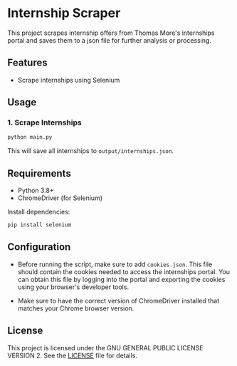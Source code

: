 # Internship Scraper

This project scrapes internship offers from Thomas More's internships portal and saves them to a json file for further analysis or processing.

## Features

-   Scrape internships using Selenium

## Usage

### 1. Scrape Internships

```bash
python main.py
```

This will save all internships to `output/internships.json`.

## Requirements

-   Python 3.8+
-   ChromeDriver (for Selenium)

Install dependencies:

```bash
pip install selenium
```

## Configuration

-   Before running the script, make sure to add `cookies.json`. This file should contain the cookies needed to access the internships portal. You can obtain this file by logging into the portal and exporting the cookies using your browser's developer tools.

-   Make sure to have the correct version of ChromeDriver installed that matches your Chrome browser version.

## License

This project is licensed under the GNU GENERAL PUBLIC LICENSE VERSION 2. See the [LICENSE](LICENSE) file for details.
